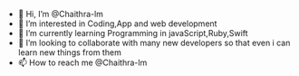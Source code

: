 - 👋 Hi, I’m @Chaithra-lm
- 👀 I’m interested in Coding,App and web development
- 🌱 I’m currently learning Programming in javaScript,Ruby,Swift
- 💞️ I’m looking to collaborate with many new developers so that even i can learn new things from them
- 📫 How to reach me @Chaithra-lm

<!---
Chaithra-lm/Chaithra-lm is a ✨ special ✨ repository because its `README.md` (this file) appears on your GitHub profile.
You can click the Preview link to take a look at your changes.
--->
